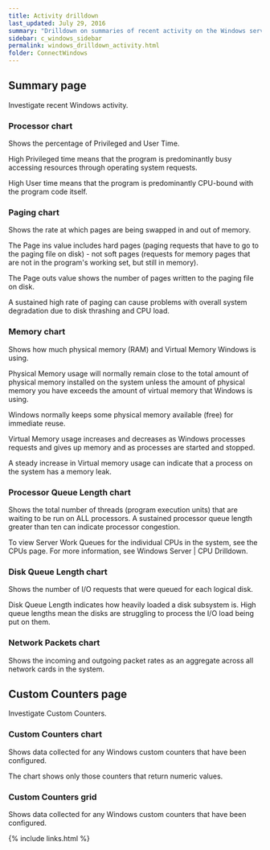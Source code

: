 ```yaml
---
title: Activity drilldown
last_updated: July 29, 2016
summary: "Drilldown on summaries of recent activity on the Windows server."
sidebar: c_windows_sidebar
permalink: windows_drilldown_activity.html
folder: ConnectWindows
---
```


## Summary page
Investigate recent Windows activity.

### Processor chart
Shows the percentage of Privileged and User Time.

High Privileged time means that the program is predominantly busy accessing resources through operating system requests.

High User time means that the program is predominantly CPU-bound with the program code itself.

### Paging chart
Shows the rate at which pages are being swapped in and out of memory.

The Page ins value includes hard pages (paging requests that have to go to the paging file on disk) - not soft pages (requests for memory pages that are not in the program's working set, but still in memory).

The Page outs value shows the number of pages written to the paging file on disk.

A sustained high rate of paging can cause problems with overall system degradation due to disk thrashing and CPU load.

### Memory chart
Shows how much physical memory (RAM) and Virtual Memory Windows is using.

Physical Memory usage will normally remain close to the total amount of physical memory installed on the system unless the amount of physical memory you have exceeds the amount of virtual memory that Windows is using.

Windows normally keeps some physical memory available (free) for immediate reuse.

Virtual Memory usage increases and decreases as Windows processes requests and gives up memory and as processes are started and stopped.

A steady increase in Virtual memory usage can indicate that a process on the system has a memory leak.

### Processor Queue Length chart
Shows the total number of threads (program execution units) that are waiting to be run on ALL processors. A sustained processor queue length greater than ten can indicate processor congestion.

To view Server Work Queues for the individual CPUs in the system, see the CPUs page. For more information, see Windows Server \| CPU Drilldown.

### Disk Queue Length chart
Shows the number of I/O requests that were queued for each logical disk.

Disk Queue Length indicates how heavily loaded a disk subsystem is. High queue lengths mean the disks are struggling to process the I/O load being put on them.

### Network Packets chart
Shows the incoming and outgoing packet rates as an aggregate across all network cards in the system.



## Custom Counters page
Investigate Custom Counters.

### Custom Counters chart
Shows data collected for any Windows custom counters that have been configured.

The chart shows only those counters that return numeric values.

### Custom Counters grid
Shows data collected for any Windows custom counters that have been configured.



{% include links.html %}
